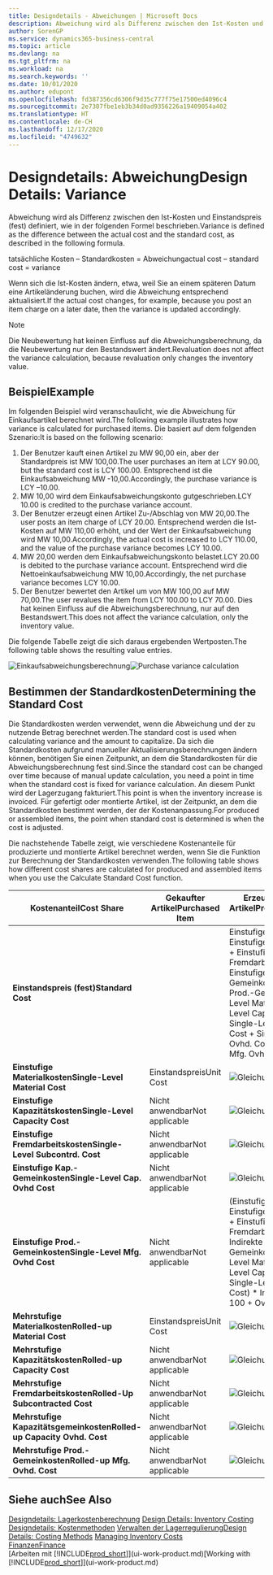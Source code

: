 ```yaml
---
title: Designdetails - Abweichungen | Microsoft Docs
description: Abweichung wird als Differenz zwischen den Ist-Kosten und Einstandspreis (fest) definiert, wie in der folgenden Formel beschrieben.
author: SorenGP
ms.service: dynamics365-business-central
ms.topic: article
ms.devlang: na
ms.tgt_pltfrm: na
ms.workload: na
ms.search.keywords: ''
ms.date: 10/01/2020
ms.author: edupont
ms.openlocfilehash: fd387356cd6306f9d35c777f75e17500ed4096c4
ms.sourcegitcommit: 2e7307fbe1eb3b34d0ad9356226a19409054a402
ms.translationtype: HT
ms.contentlocale: de-CH
ms.lasthandoff: 12/17/2020
ms.locfileid: "4749632"
---
```

# <a name="design-details-variance"></a><span data-ttu-id="c3151-103">Designdetails: Abweichung</span><span class="sxs-lookup"><span data-stu-id="c3151-103">Design Details: Variance</span></span>
<span data-ttu-id="c3151-104">Abweichung wird als Differenz zwischen den Ist-Kosten und Einstandspreis (fest) definiert, wie in der folgenden Formel beschrieben.</span><span class="sxs-lookup"><span data-stu-id="c3151-104">Variance is defined as the difference between the actual cost and the standard cost, as described in the following formula.</span></span>  

 <span data-ttu-id="c3151-105">tatsächliche Kosten – Standardkosten = Abweichung</span><span class="sxs-lookup"><span data-stu-id="c3151-105">actual cost – standard cost = variance</span></span>  

 <span data-ttu-id="c3151-106">Wenn sich die Ist-Kosten ändern, etwa, weil Sie an einem späteren Datum eine Artikeländerung buchen, wird die Abweichung entsprechend aktualisiert.</span><span class="sxs-lookup"><span data-stu-id="c3151-106">If the actual cost changes, for example, because you post an item charge on a later date, then the variance is updated accordingly.</span></span>  

> [!NOTE]  
>  <span data-ttu-id="c3151-107">Die Neubewertung hat keinen Einfluss auf die Abweichungsberechnung, da die Neubewertung nur den Bestandswert ändert.</span><span class="sxs-lookup"><span data-stu-id="c3151-107">Revaluation does not affect the variance calculation, because revaluation only changes the inventory value.</span></span>  

## <a name="example"></a><span data-ttu-id="c3151-108">Beispiel</span><span class="sxs-lookup"><span data-stu-id="c3151-108">Example</span></span>  
 <span data-ttu-id="c3151-109">Im folgenden Beispiel wird veranschaulicht, wie die Abweichung für Einkaufsartikel berechnet wird.</span><span class="sxs-lookup"><span data-stu-id="c3151-109">The following example illustrates how variance is calculated for purchased items.</span></span> <span data-ttu-id="c3151-110">Die basiert auf dem folgenden Szenario:</span><span class="sxs-lookup"><span data-stu-id="c3151-110">It is based on the following scenario:</span></span>  

1.  <span data-ttu-id="c3151-111">Der Benutzer kauft einen Artikel zu MW 90,00 ein, aber der Standardpreis ist MW 100,00.</span><span class="sxs-lookup"><span data-stu-id="c3151-111">The user purchases an item at LCY 90.00, but the standard cost is LCY 100.00.</span></span> <span data-ttu-id="c3151-112">Entsprechend ist die Einkaufsabweichung MW -10,00.</span><span class="sxs-lookup"><span data-stu-id="c3151-112">Accordingly, the purchase variance is LCY –10.00.</span></span>  
2.  <span data-ttu-id="c3151-113">MW 10,00 wird dem Einkaufsabweichungskonto gutgeschrieben.</span><span class="sxs-lookup"><span data-stu-id="c3151-113">LCY 10.00 is credited to the purchase variance account.</span></span>  
3.  <span data-ttu-id="c3151-114">Der Benutzer erzeugt einen Artikel Zu-/Abschlag von MW 20,00.</span><span class="sxs-lookup"><span data-stu-id="c3151-114">The user posts an item charge of LCY 20.00.</span></span> <span data-ttu-id="c3151-115">Entsprechend werden die Ist-Kosten auf MW 110,00 erhöht, und der Wert der Einkaufsabweichung wird MW 10,00.</span><span class="sxs-lookup"><span data-stu-id="c3151-115">Accordingly, the actual cost is increased to LCY 110.00, and the value of the purchase variance becomes LCY 10.00.</span></span>  
4.  <span data-ttu-id="c3151-116">MW 20,00 werden dem Einkaufsabweichungskonto belastet.</span><span class="sxs-lookup"><span data-stu-id="c3151-116">LCY 20.00 is debited to the purchase variance account.</span></span> <span data-ttu-id="c3151-117">Entsprechend wird die Nettoeinkaufsabweichung MW 10,00.</span><span class="sxs-lookup"><span data-stu-id="c3151-117">Accordingly, the net purchase variance becomes LCY 10.00.</span></span>  
5.  <span data-ttu-id="c3151-118">Der Benutzer bewertet den Artikel um von MW 100,00 auf MW 70,00.</span><span class="sxs-lookup"><span data-stu-id="c3151-118">The user revalues the item from LCY 100.00 to LCY 70.00.</span></span> <span data-ttu-id="c3151-119">Dies hat keinen Einfluss auf die Abweichungsberechnung, nur auf den Bestandswert.</span><span class="sxs-lookup"><span data-stu-id="c3151-119">This does not affect the variance calculation, only the inventory value.</span></span>  

 <span data-ttu-id="c3151-120">Die folgende Tabelle zeigt die sich daraus ergebenden Wertposten.</span><span class="sxs-lookup"><span data-stu-id="c3151-120">The following table shows the resulting value entries.</span></span>  

 <span data-ttu-id="c3151-121">![Einkaufsabweichungsberechnung](media/design_details_inventory_costing_11_purchase_variance.png "Einkaufsabweichungsberechnung")</span><span class="sxs-lookup"><span data-stu-id="c3151-121">![Purchase variance calculation](media/design_details_inventory_costing_11_purchase_variance.png "Purchase variance calculation")</span></span>  

## <a name="determining-the-standard-cost"></a><span data-ttu-id="c3151-122">Bestimmen der Standardkosten</span><span class="sxs-lookup"><span data-stu-id="c3151-122">Determining the Standard Cost</span></span>  
 <span data-ttu-id="c3151-123">Die Standardkosten werden verwendet, wenn die Abweichung und der zu nutzende Betrag berechnet werden.</span><span class="sxs-lookup"><span data-stu-id="c3151-123">The standard cost is used when calculating variance and the amount to capitalize.</span></span> <span data-ttu-id="c3151-124">Da sich die Standardkosten aufgrund manueller Aktualisierungsberechnungen ändern können, benötigen Sie einen Zeitpunkt, an dem die Standardkosten für die Abweichungsberechnung fest sind.</span><span class="sxs-lookup"><span data-stu-id="c3151-124">Since the standard cost can be changed over time because of manual update calculation, you need a point in time when the standard cost is fixed for variance calculation.</span></span> <span data-ttu-id="c3151-125">An diesem Punkt wird der Lagerzugang fakturiert.</span><span class="sxs-lookup"><span data-stu-id="c3151-125">This point is when the inventory increase is invoiced.</span></span> <span data-ttu-id="c3151-126">Für gefertigt oder montierte Artikel, ist der Zeitpunkt, an dem die Standardkosten bestimmt werden, der der Kostenanpassung.</span><span class="sxs-lookup"><span data-stu-id="c3151-126">For produced or assembled items, the point when standard cost is determined is when the cost is adjusted.</span></span>  

 <span data-ttu-id="c3151-127">Die nachstehende Tabelle zeigt, wie verschiedene Kostenanteile für produzierte und montierte Artikel berechnet werden, wenn Sie die Funktion zur Berechnung der Standardkosten verwenden.</span><span class="sxs-lookup"><span data-stu-id="c3151-127">The following table shows how different cost shares are calculated for produced and assembled items when you use the Calculate Standard Cost function.</span></span>  

|<span data-ttu-id="c3151-128">Kostenanteil</span><span class="sxs-lookup"><span data-stu-id="c3151-128">Cost Share</span></span>|<span data-ttu-id="c3151-129">Gekaufter Artikel</span><span class="sxs-lookup"><span data-stu-id="c3151-129">Purchased Item</span></span>|<span data-ttu-id="c3151-130">Erzeugter/Montierter Artikel</span><span class="sxs-lookup"><span data-stu-id="c3151-130">Produced/Assembled Item</span></span>|  
|----------------|--------------------|------------------------------|  
|<span data-ttu-id="c3151-131">**Einstandspreis (fest)**</span><span class="sxs-lookup"><span data-stu-id="c3151-131">**Standard Cost**</span></span>||<span data-ttu-id="c3151-132">Einstufige Materialkosten + Einstufige Kapazitätskosten + Einstufige Fremdarbeitskosten + Einstufige Kap.-Gemeinkosten + Einstufige Prod.-Gemeinkosten</span><span class="sxs-lookup"><span data-stu-id="c3151-132">Single-Level Material Cost + Single-Level Capacity Cost + Single-Level Subcontrd. Cost + Single-Level Cap. Ovhd. Cost + Single-Level Mfg. Ovhd. Cost</span></span>|  
|<span data-ttu-id="c3151-133">**Einstufige Materialkosten**</span><span class="sxs-lookup"><span data-stu-id="c3151-133">**Single-Level Material Cost**</span></span>|<span data-ttu-id="c3151-134">Einstandspreis</span><span class="sxs-lookup"><span data-stu-id="c3151-134">Unit Cost</span></span>|<span data-ttu-id="c3151-135">![Gleichung 1](media/design_details_inventory_costing_11_equation_1.png "Gleichung 1")</span><span class="sxs-lookup"><span data-stu-id="c3151-135">![Equation 1](media/design_details_inventory_costing_11_equation_1.png "Equation 1")</span></span>|  
|<span data-ttu-id="c3151-136">**Einstufige Kapazitätskosten**</span><span class="sxs-lookup"><span data-stu-id="c3151-136">**Single-Level Capacity Cost**</span></span>|<span data-ttu-id="c3151-137">Nicht anwendbar</span><span class="sxs-lookup"><span data-stu-id="c3151-137">Not applicable</span></span>|<span data-ttu-id="c3151-138">![Gleichung 2](media/design_details_inventory_costing_11_equation_2.png "Gleichung 2")</span><span class="sxs-lookup"><span data-stu-id="c3151-138">![Equation 2](media/design_details_inventory_costing_11_equation_2.png "Equation 2")</span></span>|  
|<span data-ttu-id="c3151-139">**Einstufige Fremdarbeitskosten**</span><span class="sxs-lookup"><span data-stu-id="c3151-139">**Single-Level Subcontrd. Cost**</span></span>|<span data-ttu-id="c3151-140">Nicht anwendbar</span><span class="sxs-lookup"><span data-stu-id="c3151-140">Not applicable</span></span>|<span data-ttu-id="c3151-141">![Gleichung 3](media/design_details_inventory_costing_11_equation_3.png "Gleichung 3")</span><span class="sxs-lookup"><span data-stu-id="c3151-141">![Equation 3](media/design_details_inventory_costing_11_equation_3.png "Equation 3")</span></span>|  
|<span data-ttu-id="c3151-142">**Einstufige Kap.-Gemeinkosten**</span><span class="sxs-lookup"><span data-stu-id="c3151-142">**Single-Level Cap. Ovhd Cost**</span></span>|<span data-ttu-id="c3151-143">Nicht anwendbar</span><span class="sxs-lookup"><span data-stu-id="c3151-143">Not applicable</span></span>|<span data-ttu-id="c3151-144">![Gleichung 4](media/design_details_inventory_costing_11_equation_4.png "Gleichung 4")</span><span class="sxs-lookup"><span data-stu-id="c3151-144">![Equation 4](media/design_details_inventory_costing_11_equation_4.png "Equation 4")</span></span>|  
|<span data-ttu-id="c3151-145">**Einstufige Prod.-Gemeinkosten**</span><span class="sxs-lookup"><span data-stu-id="c3151-145">**Single-Level Mfg. Ovhd Cost**</span></span>|<span data-ttu-id="c3151-146">Nicht anwendbar</span><span class="sxs-lookup"><span data-stu-id="c3151-146">Not applicable</span></span>|<span data-ttu-id="c3151-147">(Einstufige Materialkosten + Einstufige Kapazitätskosten + Einstufige Fremdarbeitskosten) \* Indirekte Kosten %/100 + Gemeinkostensatz</span><span class="sxs-lookup"><span data-stu-id="c3151-147">(Single-Level Material Cost + Single-Level Capacity Cost + Single-Level Subcontrd. Cost) \* Indirect Cost % / 100 + Overhead Rate</span></span>|  
|<span data-ttu-id="c3151-148">**Mehrstufige Materialkosten**</span><span class="sxs-lookup"><span data-stu-id="c3151-148">**Rolled-up Material Cost**</span></span>|<span data-ttu-id="c3151-149">Einstandspreis</span><span class="sxs-lookup"><span data-stu-id="c3151-149">Unit Cost</span></span>|<span data-ttu-id="c3151-150">![Gleichung 5](media/design_details_inventory_costing_11_equation_5.png "Gleichung 5")</span><span class="sxs-lookup"><span data-stu-id="c3151-150">![Equation 5](media/design_details_inventory_costing_11_equation_5.png "Equation 5")</span></span>|  
|<span data-ttu-id="c3151-151">**Mehrstufige Kapazitätskosten**</span><span class="sxs-lookup"><span data-stu-id="c3151-151">**Rolled-up Capacity Cost**</span></span>|<span data-ttu-id="c3151-152">Nicht anwendbar</span><span class="sxs-lookup"><span data-stu-id="c3151-152">Not applicable</span></span>|<span data-ttu-id="c3151-153">![Gleichung 6](media/design_details_inventory_costing_11_equation_6.png "Gleichung 6")</span><span class="sxs-lookup"><span data-stu-id="c3151-153">![Equation 6](media/design_details_inventory_costing_11_equation_6.png "Equation 6")</span></span>|  
|<span data-ttu-id="c3151-154">**Mehrstufige Fremdarbeitskosten**</span><span class="sxs-lookup"><span data-stu-id="c3151-154">**Rolled-Up Subcontracted Cost**</span></span>|<span data-ttu-id="c3151-155">Nicht anwendbar</span><span class="sxs-lookup"><span data-stu-id="c3151-155">Not applicable</span></span>|<span data-ttu-id="c3151-156">![Gleichung 7](media/design_details_inventory_costing_11_equation_7.png "Gleichung 7")</span><span class="sxs-lookup"><span data-stu-id="c3151-156">![Equation 7](media/design_details_inventory_costing_11_equation_7.png "Equation 7")</span></span>|  
|<span data-ttu-id="c3151-157">**Mehrstufige Kapazitätsgemeinkosten**</span><span class="sxs-lookup"><span data-stu-id="c3151-157">**Rolled-up Capacity Ovhd. Cost**</span></span>|<span data-ttu-id="c3151-158">Nicht anwendbar</span><span class="sxs-lookup"><span data-stu-id="c3151-158">Not applicable</span></span>|<span data-ttu-id="c3151-159">![Gleichung 8](media/design_details_inventory_costing_11_equation_8.png "Gleichung 8")</span><span class="sxs-lookup"><span data-stu-id="c3151-159">![Equation 8](media/design_details_inventory_costing_11_equation_8.png "Equation 8")</span></span>|  
|<span data-ttu-id="c3151-160">**Mehrstufige Prod.-Gemeinkosten**</span><span class="sxs-lookup"><span data-stu-id="c3151-160">**Rolled-up Mfg. Ovhd. Cost**</span></span>|<span data-ttu-id="c3151-161">Nicht anwendbar</span><span class="sxs-lookup"><span data-stu-id="c3151-161">Not applicable</span></span>|<span data-ttu-id="c3151-162">![Gleichung 9](media/design_details_inventory_costing_11_equation_9.png "Gleichung 9")</span><span class="sxs-lookup"><span data-stu-id="c3151-162">![Equation 9](media/design_details_inventory_costing_11_equation_9.png "Equation 9")</span></span>|  

## <a name="see-also"></a><span data-ttu-id="c3151-163">Siehe auch</span><span class="sxs-lookup"><span data-stu-id="c3151-163">See Also</span></span>  
 <span data-ttu-id="c3151-164">[Designdetails: Lagerkostenberechnung](design-details-inventory-costing.md) </span><span class="sxs-lookup"><span data-stu-id="c3151-164">[Design Details: Inventory Costing](design-details-inventory-costing.md) </span></span>  
 <span data-ttu-id="c3151-165">[Designdetails: Kostenmethoden](design-details-costing-methods.md) [Verwalten der Lagerregulierung](finance-manage-inventory-costs.md)</span><span class="sxs-lookup"><span data-stu-id="c3151-165">[Design Details: Costing Methods](design-details-costing-methods.md) [Managing Inventory Costs](finance-manage-inventory-costs.md)</span></span>  
 [<span data-ttu-id="c3151-166">Finanzen</span><span class="sxs-lookup"><span data-stu-id="c3151-166">Finance</span></span>](finance.md)  
 <span data-ttu-id="c3151-167">[Arbeiten mit [!INCLUDE[prod_short](includes/prod_short.md)]](ui-work-product.md)</span><span class="sxs-lookup"><span data-stu-id="c3151-167">[Working with [!INCLUDE[prod_short](includes/prod_short.md)]](ui-work-product.md)</span></span>
